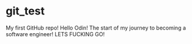 # git_test
My first GitHub repo!
Hello Odin!
The start of my journey to becoming a software engineer! LETS FUCKING GO!
